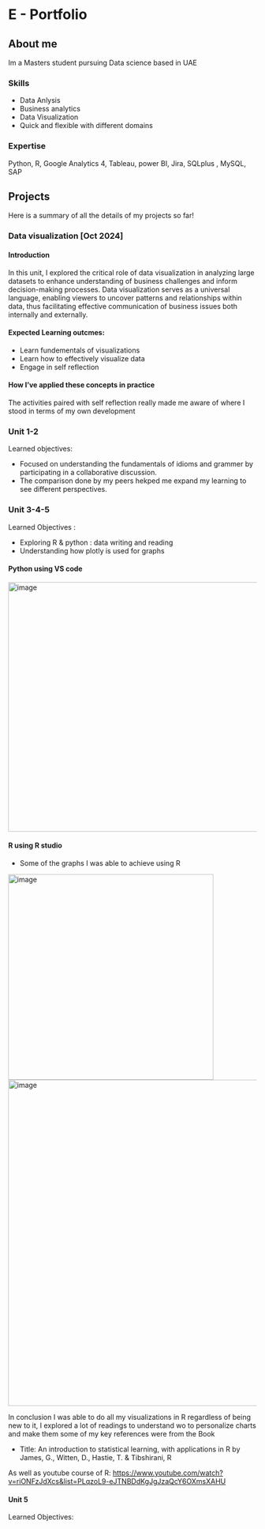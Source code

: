 # E - Portfolio
## About me 
Im a Masters student pursuing Data science based in UAE 


### Skills 
- Data Anlysis
- Business analytics
- Data Visualization
- Quick and flexible with different domains

### Expertise 
Python, R, Google Analytics 4, Tableau, power BI, Jira, SQLplus , MySQL, SAP 

## Projects 
Here is a summary of all the details of my projects so far!

### Data visualization [Oct 2024]
#### Introduction 
In this unit, I explored the critical role of data visualization in analyzing large datasets to enhance understanding of business challenges and inform decision-making processes. Data visualization serves as a universal language, enabling viewers to uncover patterns and relationships within data, thus facilitating effective communication of business issues both internally and externally.

#### Expected Learning outcmes: 
- Learn fundementals of visualizations
- Learn how to effectively visualize data
- Engage in self reflection

 #### How I’ve applied these concepts in practice

The activities paired with self reflection really made me aware of where I stood in terms of my own development 

### Unit 1-2 
Learned objectives:
- Focused on understanding the fundamentals of idioms and grammer by participating in a collaborative discussion. 
- The comparison done by my peers hekped me expand my learning to see different perspectives.

### Unit 3-4-5 
Learned Objectives : 
- Exploring R & python : data writing and reading
- Understanding how plotly is used for graphs

#### Python using VS code 

<img width="505" alt="image" src="https://github.com/user-attachments/assets/09674afe-ee07-4014-8cd2-d94dee01f54a">

#### R using R studio 

- Some of the graphs I was able to achieve using R
  
<img width="416" alt="image" src="https://github.com/user-attachments/assets/f50f3a60-3cdf-4934-9770-8feeeb1cdc21"> 
<img width="660" alt="image" src="https://github.com/user-attachments/assets/c5c8b91c-7efe-4a88-bda0-383db35dd140">

In conclusion I was able to do all my visualizations in R regardless of being new to it, I explored a lot of readings to understand wo to personalize charts and make them some of my key references were from the Book 
- Title: An introduction to statistical learning, with applications in R by James, G., Witten, D., Hastie, T. & Tibshirani, R

As well as youtube course of R: 
https://www.youtube.com/watch?v=riONFzJdXcs&list=PLqzoL9-eJTNBDdKgJgJzaQcY6OXmsXAHU

#### Unit 5 
Learned Objectives: 
